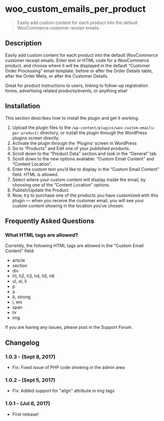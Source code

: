 # woo_custom_emails_per_product

> Easily add custom content for each product into the default WooCommerce customer receipt emails.

## Description

Easily add custom content for each product into the default WooCommerce customer receipt emails. Enter text or HTML code for a WooCommerce product, and choose where it will be displayed in the default “Customer Order Processing” email template: before or after the Order Details table, after the Order Meta, or after the Customer Details.

Great for product instructions to users, linking to follow-up registration forms, advertising related products/events, or anything else!

## Installation

This section describes how to install the plugin and get it working.

1. Upload the plugin files to the `/wp-content/plugins/woo-custom-emails-per-product/` directory, or install the plugin through the WordPress plugins screen directly.
2. Activate the plugin through the 'Plugins' screen in WordPress
3. Go to “Products” and Edit one of your published products.
4. Scroll down to the "Product Data" section and look in the “General” tab.
5. Scroll down to the new options available: “Custom Email Content” and “Content Location”.
6. Enter the custom text you’d like to display in the “Custom Email Content” field. HTML is allowed.
7. Select where your custom content will display inside the email, by choosing one of the “Content Location” options.
8. Publish/Update the Product.
9. Now, try to purchase one of the products you have customized with this plugin — when you receive the customer email, you will see your custom content showing in the location you’ve chosen.

## Frequently Asked Questions

### What HTML tags are allowed?
Currently, the following HTML tags are allowed in the "Custom Email Content" field:
- article
- section
- div
- h1, h2, h3, h4, h5, h6
- ul, ol, li
- p
- a
- b, strong
- i, em
- span
- hr
- img

If you are having any issues, please post in the Support Forum.

## Changelog

### 1.0.3 - (Sept 8, 2017)
* Fix: Fixed issue of PHP code showing in the admin area

### 1.0.2 - (Sept 5, 2017)
* Fix: Added support for "align" attribute in img tags

### 1.0.1 - (Jul 6, 2017)
* First release!
